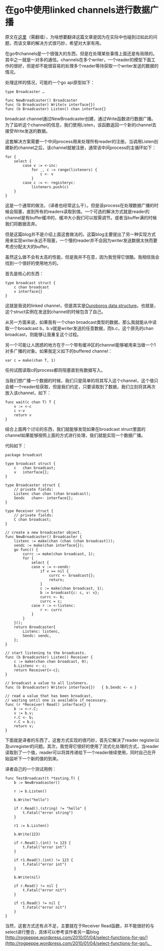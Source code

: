 # 在go中使用linked channels进行数据广播

原文在[这里](http://rogpeppe.wordpress.com/2009/12/01/concurrent-idioms-1-broadcasting-values-in-go-with-linked-channels/)（需翻墙），为啥想要翻译这篇文章是因为在实际中也碰到过如此的问题，而该文章的解决方式很巧妙，希望对大家有用。


在go中channels是一个很强大的东西，但是在处理某些事情上面还是有局限的。其中之一就是一对多的通信。channels在多个writer，一个reader的模型下面工作的很好，但是却不能很容易的处理多个reader等待获取一个writer发送的数据的情况。

处理这样的情况，可能的一个go api原型如下：

    type Broadcaster …
    
    func NewBroadcaster() Broadcaster
    func (b Broadcaster) Write(v interface{})
    func (b Broadcaster) Listen() chan interface{}
    
broadcast channel通过NewBroadcaster创建，通过Write函数进行数据广播。为了监听这个channel的信息，我们使用Listen，该函数返回一个新的channel去接受Write发送的数据。

这套解决方案需要一个中间process用来处理所有reader的注册。当调用Listen创建新的channel之后，该channel就被注册，通常该中间process的主循环如下：

    for {
        select {
            case v := <-inc:
                for _, c := range(listeners) {
                    c <- v
                }
            case c := <- registeryc:
                listeners.push(c)
        }
    }
    
这是一个通常的做法，（译者也经常这么干）。但是该process在处理数据广播的时候会阻塞，直到所有的readers读取到值。一个可选的解决方式就是reader的channel是有buffer缓冲的，缓冲大小我们可以按需调节。或者当buffer满的时候我们将数据丢弃。

但是这篇blog并不是介绍上面这套做法的。这篇blog主要提出了另一种实现方式用来实现writer永远不阻塞，一个慢的reader并不会因为writer发送数据太快而要考虑分配太大的buffer。

虽然这么做不会有太高的性能，但是我并不在意，因为我觉得它很酷。我相信我会找到一个很好的使用地方的。

首先是核心的东西：

    type broadcast struct {
        c chan broadcast
        v interface{}
    }
    
这就是我说的linked channel，但是其实是[Ouroboros data structure](http://wadler.blogspot.com/2009/11/list-is-odd-creature.html)。也就是，这个struct实例在发送到channel的时候包含了自己。

从另一方面来说，如果我有一个chan broadcast类型的数据，那么我就能从中读取一个broadcast b，b.v就是writer发送的任意数据，而b.c，这个原先的chan broadcast，则能够让我重复这个过程。

另一个可能让人困惑的地方在于一个带有缓冲区的channel能够被用来当做一个1对多广播的对象。如果我定义如下的buffered channel：

    var c = make(chan T, 1)
   
任何试图读取c的process都将阻塞直到有数据写入。

当我们想广播一个数据的时候，我们只是简单的将其写入这个channel，这个值只会被一个reader给获取，但是我们约定，只要读取到了数据，我们立刻将其再次放入该channel，如下：

    func wait(c chan T) T {
        v := <-c
        c <-v
        return v
    }
    
结合上面两个讨论的东西，我们就能够发现如果在broadcast struct里面的channel如果能够按照上面的方式进行处理，我们就能实现一个数据广播。

代码如下：

    package broadcast

    type broadcast struct {
        c   chan broadcast;
        v   interface{};
    }

    type Broadcaster struct {
        // private fields:
        Listenc chan chan (chan broadcast);
        Sendc   chan<- interface{};
    }

    type Receiver struct {
        // private fields:
        C chan broadcast;
    }

    // create a new broadcaster object.
    func NewBroadcaster() Broadcaster {
        listenc := make(chan (chan (chan broadcast)));
        sendc := make(chan interface{});
        go func() {
            currc := make(chan broadcast, 1);
            for {
                select {
                case v := <-sendc:
                    if v == nil {
                        currc <- broadcast{};
                        return;
                    }
                    c := make(chan broadcast, 1);
                    b := broadcast{c: c, v: v};
                    currc <- b;
                    currc = c;
                case r := <-listenc:
                    r <- currc
                }
            }
        }();
        return Broadcaster{
            Listenc: listenc,
            Sendc: sendc,
        };
    }

    // start listening to the broadcasts.
    func (b Broadcaster) Listen() Receiver {
        c := make(chan chan broadcast, 0);
        b.Listenc <- c;
        return Receiver{<-c};
    }

    // broadcast a value to all listeners.
    func (b Broadcaster) Write(v interface{})   { b.Sendc <- v }

    // read a value that has been broadcast,
    // waiting until one is available if necessary.
    func (r *Receiver) Read() interface{} {
        b := <-r.C;
        v := b.v;
        r.C <- b;
        r.C = b.c;
        return v;
    }
    
下面就是译者的东西了，这套方式实现的很巧妙，首先它解决了reader register以及unregister的问题。其次，我觉得它很好的使用了流式化处理的方式，当reader读取到了一个值，reader可以将其传递给下一个reader继续使用，同时自己在开始监听下一个新的值的到来。

译者自己的一个测试用例：

    func TestBroadcast(t *testing.T) {
        b := NewBroadcaster()

        r := b.Listen()

        b.Write("hello")

        if r.Read().(string) != "hello" {
            t.Fatal("error string")
        }

        r1 := b.Listen()

        b.Write(123)

        if r.Read().(int) != 123 {
            t.Fatal("error int")
        }

        if r1.Read().(int) != 123 {
            t.Fatal("error int")
        }

        b.Write(nil)

        if r.Read() != nil {
            t.Fatal("error nit")
        }

        if r1.Read() != nil {
            t.Fatal("error nit")
        }
    }
    
当然，这套方式还有点不足，主要就在于Receiver Read函数，并不能很好的与select进行整合，具体可以参考该作者另一篇blog [http://rogpeppe.wordpress.com/2010/01/04/select-functions-for-go/](http://rogpeppe.wordpress.com/2010/01/04/select-functions-for-go/)。
